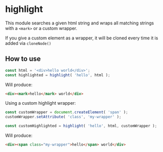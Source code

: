 # highlight

This module searches a given html string and wraps all matching strings with a `<mark>` or a custom wrapper.

If you give a custom element as a wrapper, it will be cloned every time it is added via `cloneNode()`

## How to use

```js
const html = '<div>hello world</div>';
const highlighted = highlight( 'hello', html );
```

Will produce:

```html
<div><mark>hello</mark> world</div>
```

Using a custom highlight wrapper:

```js
const customWrapper = document.createElement( 'span' );
customWrapper.setAttribute( 'class', 'my-wrapper' );

const customHighlighted = highlight( 'hello', html, customWrapper );
```

Will produce:

```html
<div><span class="my-wrapper">hello</span> world</div>
```
